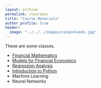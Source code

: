 ```yaml
---
layout: archive
permalink: /courses/
title: "Course Materials"
author_profile: true
header:
  image: "../../../images/canyonlands.jpg"
---
```

These are some classes.

+ [Financial Mathematics](classes/MTH324/financial_math.md)
+ [Models for Financial Economics](classes/MTH326/mfe.md)
+ [Regression Analysis](classes/MTH345/regression.md)
+ [Introduction to Python](classes/DSCI110/python.md)
+ Machine Learning
+ Neural Networks
